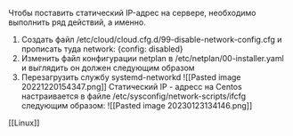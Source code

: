 Чтобы поставить статический IP-адрес на сервере, необходимо выполнить ряд действий, а именно. 
1. Создать файл /etc/cloud/cloud.cfg.d/99-disable-network-config.cfg и прописать туда network: {config: disabled}
2. Изменить файл конфигурации netplan в /etc/netplan/00-installer.yaml и выглядить он должен следующим образом 
3. Перезагрузить службу systemd-networkd
![[Pasted image 20221220154347.png]]
Статический IP - адресс на Centos настраивается в файле /etc/sysconfig/network-scripts/ifcfg следующим образом: 
![[Pasted image 20230123134146.png]]

[[Linux]]